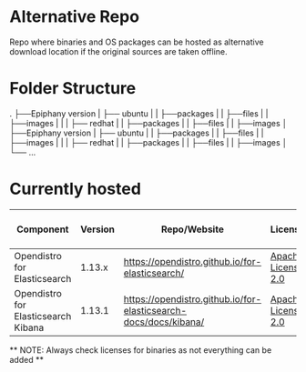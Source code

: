 # Alternative Repo
Repo where binaries and OS packages can be hosted as alternative download location if the original sources are taken offline. 

# Folder Structure

.
├──Epiphany version
|  ├── ubuntu
|  |   ├──packages
|  |   ├──files
|  |   ├──images
|  |
|  ├── redhat
|  |   ├──packages
|  |   ├──files
|  |   ├──images
│
├──Epiphany version
|  ├── ubuntu
|  |   ├──packages
|  |   ├──files
|  |   ├──images
|  |
|  ├── redhat
|  |   ├──packages
|  |   ├──files
|  |   ├──images
│
└── ...

# Currently hosted

| Component                  | Version  | Repo/Website                                          | License                                                           | Type (File, Image, OS Packages)                                   | Epicli version                                                    |
| -------------------------- | -------- | ----------------------------------------------------- | ----------------------------------------------------------------- | ----------------------------------------------------------------- | ----------------------------------------------------------------- |
| Opendistro for Elasticsearch          | 1.13.x   | https://opendistro.github.io/for-elasticsearch/                  | [Apache License 2.0](https://www.apache.org/licenses/LICENSE-2.0) | OS Packages | v1.0.x |
| Opendistro for Elasticsearch Kibana   | 1.13.1   | https://opendistro.github.io/for-elasticsearch-docs/docs/kibana/ | [Apache License 2.0](https://www.apache.org/licenses/LICENSE-2.0) | OS Packages | v1.0.x |  

** NOTE: Always check licenses for binaries as not everything can be added **
